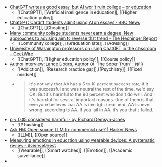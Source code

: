 - [ChatGPT writes a good essay, but AI won't ruin college – or education](https://www.usatoday.com/story/opinion/2023/04/07/colleges-should-embrace-chatgpt-ai-academic-potential/11569735002/)
	- [[ChatGPT]], [[Artificial intelligence in education]], [[Higher education policy]]
- [ChatGPT: Cardiff students admit using AI on essays - BBC News](https://www.bbc.com/news/uk-wales-65167321)
	- [[ChatGPT]], [[Cheating]]
- [Many community college students never earn a degree. New approaches to advising aim to reverse that trend - The Hechinger Report](https://hechingerreport.org/many-community-college-students-never-earn-a-degree-new-approaches-to-advising-aim-to-reverse-that-trend/)
	- [[Community college]], [[Graduation rate]], [[Advising]]
- [University of Washington professors on using ChatGPT in the classroom – GeekWire](https://www.geekwire.com/2023/university-of-washington-professors-on-using-chatgpt-in-the-classroom/)
	- [[ChatGPT]], [[Higher education policy]], [[Course policy]]
- [Author Interview: Lance Dodes, Author Of 'The Sober Truth' : NPR](https://www.npr.org/2014/03/23/291405829/with-sobering-science-doctor-debunks-12-step-recovery)
	- [[Addiction]], [[Research practice gap]],[[Psychiatry]], [[Fixed mindset]]
	- >It's not only that AA has a 5 to 10 percent success rate; if it was successful and was neutral the rest of the time, we'd say OK. But it's harmful to the 90 percent who don't do well. And it's harmful for several important reasons. One of them is that everyone believes that AA is the right treatment. AA is never wrong, according to AA. If you fail in AA, it's you that's failed.
- [p < 0.05 considered harmful - by Richard Demsyn-Jones](https://simplicityissota.substack.com/p/p-005-considered-harmful)
	- [[P hacking]]
- [Ask HN: Open source LLM for commercial use? | Hacker News](https://news.ycombinator.com/item?id=35512338)
	- [[LLM]], [[Open source]]
- [Measuring emotions in education using wearable devices: A systematic review - ScienceDirect](https://www.sciencedirect.com/science/article/abs/pii/S036013152300074X?dgcid=rss_sd_all)
	- [[Wearable]], [[Smart watches]], [[Emotion]], [[Academic surveillance]]
-